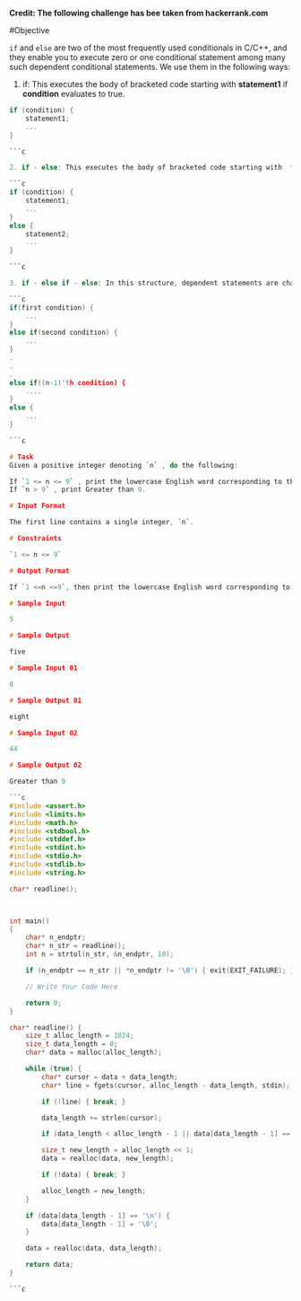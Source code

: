 **Credit: The following challenge has bee taken from hackerrank.com** 

#Objective

`if` and `else` are two of the most frequently used conditionals in C/C++, and they enable you to execute zero or one conditional statement among many such dependent conditional statements. We use them in the following ways:

1. if: This executes the body of bracketed code starting with	**statement1** if **condition** evaluates to true.

```c
if (condition) {
    statement1;
    ...
}

```c

2. if - else: This executes the body of bracketed code starting with  **statement1** if  **condition** evaluates to true, or it executes the body of code starting with  **statement2** if  **condition** evaluates to false. Note that only one of the bracketed code sections will ever be executed.

```c
if (condition) {
    statement1;
    ...
}
else {
    statement2;
    ...
}

```c

3. if - else if - else: In this structure, dependent statements are chained together and the  **condition** for each statement is only checked if all prior conditions in the chain are evaluated to false. Once a  **condition** evaluates to true, the bracketed code associated with that statement is executed and the program then skips to the end of the chain of statements and continues executing. If each  **condition** in the chain evaluates to false, then the body of bracketed code in the else block at the end is executed.

```c
if(first condition) {
    ...
}
else if(second condition) {
    ...
}
.
.
.
else if((n-1)'th condition) {
    ....
}
else {
    ...
}

```c

# Task
Given a positive integer denoting `n` , do the following:

If `1 <= n <= 9` , print the lowercase English word corresponding to the number (e.g., one for 1 , two for 2 , etc.).
If `n > 9` , print Greater than 9.

# Input Format

The first line contains a single integer, `n`.

# Constraints

`1 <= n <= 9`

# Output Format

If `1 <=n <=9`, then print the lowercase English word corresponding to the number (e.g., one for 1 , two for 2 , etc.); otherwise, print Greater than 9 instead.

# Sample Input

5

# Sample Output

five

# Sample Input 01

8

# Sample Output 01

eight

# Sample Input 02

44

# Sample Output 02

Greater than 9

```c
#include <assert.h>
#include <limits.h>
#include <math.h>
#include <stdbool.h>
#include <stddef.h>
#include <stdint.h>
#include <stdio.h>
#include <stdlib.h>
#include <string.h>

char* readline();



int main()
{
    char* n_endptr;
    char* n_str = readline();
    int n = strtol(n_str, &n_endptr, 10);

    if (n_endptr == n_str || *n_endptr != '\0') { exit(EXIT_FAILURE); }

    // Write Your Code Here

    return 0;
}

char* readline() {
    size_t alloc_length = 1024;
    size_t data_length = 0;
    char* data = malloc(alloc_length);

    while (true) {
        char* cursor = data + data_length;
        char* line = fgets(cursor, alloc_length - data_length, stdin);

        if (!line) { break; }

        data_length += strlen(cursor);

        if (data_length < alloc_length - 1 || data[data_length - 1] == '\n') { break; }

        size_t new_length = alloc_length << 1;
        data = realloc(data, new_length);

        if (!data) { break; }

        alloc_length = new_length;
    }

    if (data[data_length - 1] == '\n') {
        data[data_length - 1] = '\0';
    }

    data = realloc(data, data_length);

    return data;
}

```c

